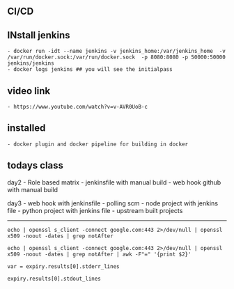 ## CI/CD

## INstall jenkins
    - docker run -idt --name jenkins -v jenkins_home:/var/jenkins_home  -v /var/run/docker.sock:/var/run/docker.sock  -p 8080:8080 -p 50000:50000 jenkins/jenkins
    - docker logs jenkins ## you will see the initialpass

## video link
    - https://www.youtube.com/watch?v=v-AVR0UoB-c

## installed 
    - docker plugin and docker pipeline for building in docker

## todays class
day2
    - Role based matrix
    - jenkinsfile with manual build
    - web hook github with manual build

day3
    - web hook with jenkinsfile
    - polling scm
    - node project with jenkins file
    - python project with jenkins file
    - upstream built projects

    















-----

    echo | openssl s_client -connect google.com:443 2>/dev/null | openssl x509 -noout -dates | grep notAfter

    echo | openssl s_client -connect google.com:443 2>/dev/null | openssl x509 -noout -dates | grep notAfter | awk -F"=" '{print $2}'
    
    var = expiry.results[0].stderr_lines

    expiry.results[0].stdout_lines